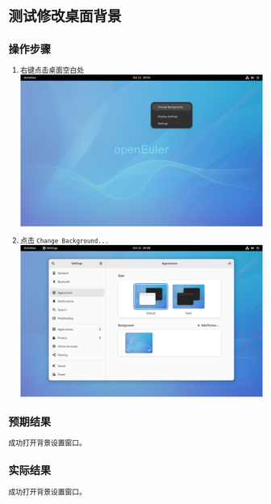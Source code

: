 # 测试修改桌面背景

## 操作步骤

1. 右键点击桌面空白处
![](img/bg-0.png)

2. 点击 `Change Background...`
![](img/bg-1.png)

## 预期结果

成功打开背景设置窗口。

## 实际结果

成功打开背景设置窗口。